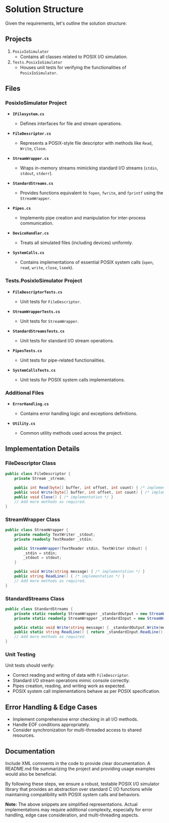 ﻿# Solution Structure

Given the requirements, let's outline the solution structure:

## Projects
1. `PosixIoSimulator`
   - Contains all classes related to POSIX I/O simulation.
2. `Tests.PosixIoSimulator`
   - Houses unit tests for verifying the functionalities of `PosixIoSimulator`.

## Files

### PosixIoSimulator Project
- **`IFilesystem.cs`**
  - Defines interfaces for file and stream operations.

- **`FileDescriptor.cs`**
  - Represents a POSIX-style file descriptor with methods like `Read`, `Write`, `Close`.

- **`StreamWrapper.cs`**
  - Wraps in-memory streams mimicking standard I/O streams (`stdin`, `stdout`, `stderr`).

- **`StandardStreams.cs`**
  - Provides functions equivalent to `fopen`, `fwrite`, and `fprintf` using the `StreamWrapper`.

- **`Pipes.cs`**
  - Implements pipe creation and manipulation for inter-process communication.

- **`DeviceHandler.cs`**
  - Treats all simulated files (including devices) uniformly.

- **`SystemCalls.cs`**
  - Contains implementations of essential POSIX system calls (`open`, `read`, `write`, `close`, `lseek`).

### Tests.PosixIoSimulator Project
- **`FileDescriptorTests.cs`**
  - Unit tests for `FileDescriptor`.

- **`StreamWrapperTests.cs`**
  - Unit tests for `StreamWrapper`.

- **`StandardStreamsTests.cs`**
  - Unit tests for standard I/O stream operations.

- **`PipesTests.cs`**
  - Unit tests for pipe-related functionalities.

- **`SystemCallsTests.cs`**
  - Unit tests for POSIX system calls implementations.

### Additional Files
- **`ErrorHandling.cs`** 
   - Contains error handling logic and exceptions definitions.
   
- **`Utility.cs`** 
   - Common utility methods used across the project.

## Implementation Details

### FileDescriptor Class
```csharp
public class FileDescriptor {
    private Stream _stream;
    
    public int Read(byte[] buffer, int offset, int count) { /* implementation */ }
    public void Write(byte[] buffer, int offset, int count) { /* implementation */ }
    public void Close() { /* implementation */ }
    // Add more methods as required.
}
```

### StreamWrapper Class
```csharp
public class StreamWrapper {
    private readonly TextWriter _stdout;
    private readonly TextReader _stdin;

    public StreamWrapper(TextReader stdin, TextWriter stdout) {
        _stdin = stdin;
        _stdout = stdout;
    }

    public void Write(string message) { /* implementation */ }
    public string ReadLine() { /* implementation */ }
    // Add more methods as required.
}
```

### StandardStreams Class
```csharp
public class StandardStreams {
    private static readonly StreamWrapper _standardOutput = new StreamWrapper(Console.Out, Console.Out);
    private static readonly StreamWrapper _standardInput = new StreamWrapper(Console.In, Console.In);

    public static void Write(string message) { _standardOutput.Write(message); }
    public static string ReadLine() { return _standardInput.ReadLine(); }
    // Add more methods as required.
}
```

### Unit Testing
Unit tests should verify:
- Correct reading and writing of data with `FileDescriptor`.
- Standard I/O stream operations mimic console correctly.
- Pipes creation, reading, and writing work as expected.
- POSIX system call implementations behave as per POSIX specification.

## Error Handling & Edge Cases
- Implement comprehensive error checking in all I/O methods.
- Handle EOF conditions appropriately.
- Consider synchronization for multi-threaded access to shared resources.

## Documentation
Include XML comments in the code to provide clear documentation. A README.md file summarizing the project and providing usage examples would also be beneficial.

By following these steps, we ensure a robust, testable POSIX I/O simulator library that provides an abstraction over standard C I/O functions while maintaining compatibility with POSIX system calls and behaviors.

**Note:** The above snippets are simplified representations. Actual implementations may require additional complexity, especially for error handling, edge case consideration, and multi-threading aspects.
